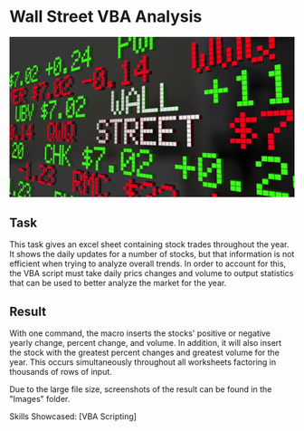 # Wall Street VBA Analysis
![wall_street](Images/wall_street.png)

## Task
This task gives an excel sheet containing stock trades throughout the year. It shows the daily updates for a number of stocks, but that information is not efficient when trying to analyze overall trends. In order to account for this, the VBA script must take daily prics changes and volume to output statistics that can be used to better analyze the market for the year.

## Result
With one command, the macro inserts the stocks' positive or negative yearly change, percent change, and volume. In addition, it will also insert the stock with the greatest percent changes and greatest volume for the year. This occurs simultaneously throughout all worksheets factoring in thousands of rows of input. 

Due to the large file size, screenshots of the result can be found in the "Images" folder.

Skills Showcased: [VBA Scripting]
